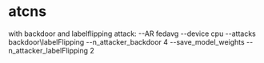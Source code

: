 # atcns

with backdoor and labelflipping attack: --AR fedavg --device cpu --attacks backdoor\labelFlipping --n_attacker_backdoor 4 --save_model_weights --n_attacker_labelFlipping 2